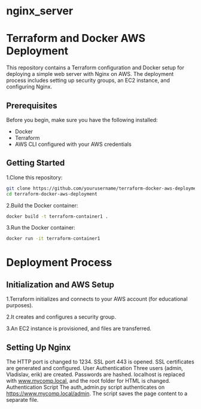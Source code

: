 # nginx_server
# Terraform and Docker AWS Deployment

This repository contains a Terraform configuration and Docker setup for deploying a simple web server with Nginx on AWS. The deployment process includes setting up security groups, an EC2 instance, and configuring Nginx.

## Prerequisites

Before you begin, make sure you have the following installed:

- Docker
- Terraform
- AWS CLI configured with your AWS credentials

## Getting Started

1.Clone this repository:

```bash
git clone https://github.com/yourusername/terraform-docker-aws-deployment.git
cd terraform-docker-aws-deployment
```

2.Build the Docker container:

```bash
docker build -t terraform-container1 .
```
3.Run the Docker container:

```bash
docker run -it terraform-container1
```

# Deployment Process
## Initialization and AWS Setup

1.Terraform initializes and connects to your AWS account (for educational purposes).

2.It creates and configures a security group.

3.An EC2 instance is provisioned, and files are transferred.

## Setting Up Nginx
The HTTP port is changed to 1234.
SSL port 443 is opened.
SSL certificates are generated and configured.
User Authentication
Three users (admin, Vladislav, erik) are created.
Passwords are hashed.
localhost is replaced with www.mycomp.local, and the root folder for HTML is changed.
Authentication Script
The auth_admin.py script authenticates on https://www.mycomp.local/admin.
The script saves the page content to a separate file.
